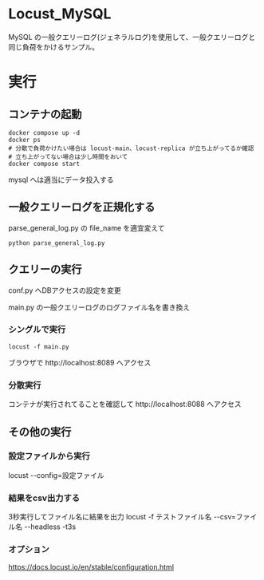 # Locust_MySQL
MySQL の一般クエリーログ(ジェネラルログ)を使用して、一般クエリーログと同じ負荷をかけるサンプル。

# 実行
## コンテナの起動
```
docker compose up -d
docker ps
# 分散で負荷かけたい場合は locust-main、locust-replica が立ち上がってるか確認
# 立ち上がってない場合は少し時間をおいて
docker compose start
```
mysql へは適当にデータ投入する

## 一般クエリーログを正規化する
parse_general_log.py の file_name を適宜変えて
```
python parse_general_log.py
```
## クエリーの実行
conf.py へDBアクセスの設定を変更

main.py の一般クエリーログのログファイル名を書き換え

### シングルで実行
```
locust -f main.py
```
ブラウザで http://localhost:8089 へアクセス

### 分散実行
コンテナが実行されてることを確認して http://localhost:8088 へアクセス

## その他の実行
### 設定ファイルから実行
locust --config=設定ファイル

### 結果をcsv出力する
3秒実行してファイル名に結果を出力
locust -f テストファイル名 --csv=ファイル名 --headless -t3s


### オプション
https://docs.locust.io/en/stable/configuration.html
